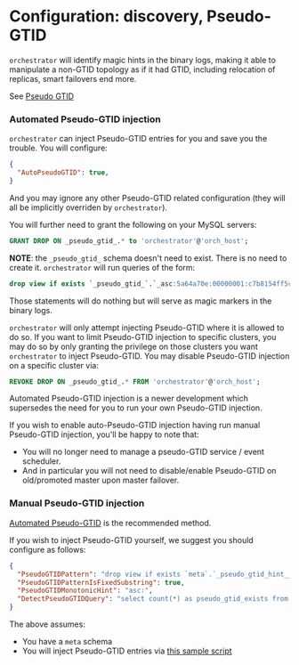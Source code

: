 # Configuration: discovery, Pseudo-GTID

`orchestrator` will identify magic hints in the binary logs, making it able to manipulate a non-GTID topology as if it had GTID, including relocation of replicas, smart failovers end more.

See [Pseudo GTID](pseudo-gtid.md)

### Automated Pseudo-GTID injection

`orchestrator` can inject Pseudo-GTID entries for you and save you the trouble. You will configure:
```json
{
  "AutoPseudoGTID": true,
}
```
And you may ignore any other Pseudo-GTID related configuration (they will all be implicitly overriden by `orchestrator`).

You will further need to grant the following on your MySQL servers:
```sql
GRANT DROP ON _pseudo_gtid_.* to 'orchestrator'@'orch_host';
```

**NOTE**: the `_pseudo_gtid_` schema doesn't need to exist. There is no need to create it. `orchestrator` will run queries of the form:

```sql
drop view if exists `_pseudo_gtid_`.`_asc:5a64a70e:00000001:c7b8154ff5c3c6d8`
```

Those statements will do nothing but will serve as magic markers in the binary logs.

`orchestrator` will only attempt injecting Pseudo-GTID where it is allowed to do so. If you want to limit Pseudo-GTID injection to specific clusters, you may do so by only granting the privilege on those clusters you want `orchestrator` to inject Pseudo-GTID. You may disable Pseudo-GTID injection on a specific cluster via:

```sql
REVOKE DROP ON _pseudo_gtid_.* FROM 'orchestrator'@'orch_host';
```

Automated Pseudo-GTID injection is a newer development which supersedes the need for you to run your own Pseudo-GTID injection.

If you wish to enable auto-Pseudo-GTID injection having run manual Pseudo-GTID injection, you'll be happy to note that:

- You will no longer need to manage a pseudo-GTID service / event scheduler.
- And in particular you will not need to disable/enable Pseudo-GTID on old/promoted master upon master failover.

### Manual Pseudo-GTID injection

[Automated Pseudo-GTID](#automated-pseudo-gtid-injection) is the recommended method.

If you wish to inject Pseudo-GTID yourself, we suggest you should configure as follows:

```json
{
  "PseudoGTIDPattern": "drop view if exists `meta`.`_pseudo_gtid_hint__asc:",
  "PseudoGTIDPatternIsFixedSubstring": true,
  "PseudoGTIDMonotonicHint": "asc:",
  "DetectPseudoGTIDQuery": "select count(*) as pseudo_gtid_exists from meta.pseudo_gtid_status where anchor = 1 and time_generated > now() - interval 2 hour",
}
```

The above assumes:

- You have a `meta` schema
- You will inject Pseudo-GTID entries via [this sample script](https://github.com/openark/orchestrator/tree/master/resources/pseudo-gtid)
